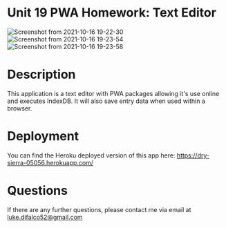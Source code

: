 # Unit 19 PWA Homework: Text Editor


![Screenshot from 2021-10-16 19-22-30](https://user-images.githubusercontent.com/81760763/137604476-07d8e7ce-555c-417f-a742-f13f6d8997cb.png)
![Screenshot from 2021-10-16 19-23-54](https://user-images.githubusercontent.com/81760763/137604477-1f6650f2-4837-4138-8328-bf45c9a360f1.png)
![Screenshot from 2021-10-16 19-23-58](https://user-images.githubusercontent.com/81760763/137604480-4fac397c-fbbf-4768-aa51-51a09f97204e.png)

# Description

This application is a text editor with PWA packages allowing it's use online and executes IndexDB.   It will also save entry data when used within a browser.


# Deployment

You can find the  Heroku deployed version of this app here:
https://dry-sierra-05056.herokuapp.com/


# Questions

If there are any further questions, please contact me via email at luke.difalco52@gmail.com
